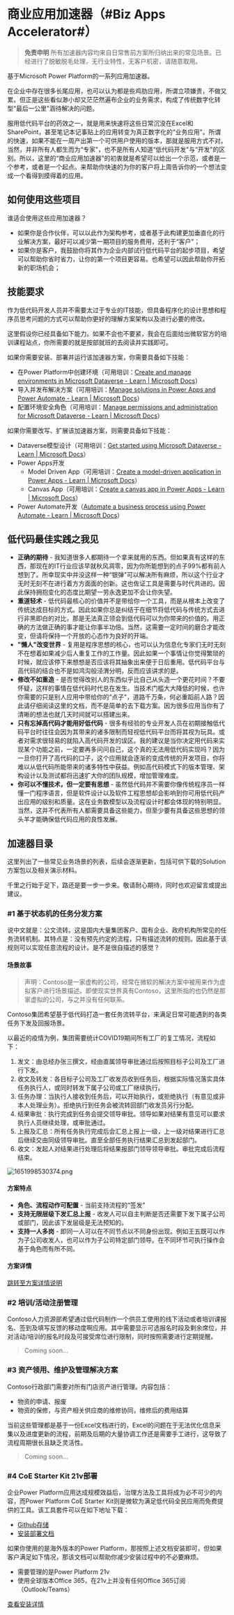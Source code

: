 # 商业应用加速器（#Biz Apps Accelerator#）

> **免责申明**
> 所有加速器内容均来自日常售前方案所归纳出来的常见场景。已经进行了脱敏脱毛处理，无行业特性，无客户机密，请随意取用。

基于Microsoft Power Platform的一系列应用加速器。

在企业中存在很多长尾应用，也可以认为都是些鸡肋应用，所谓立项嫌贵，不做又累。但正是这些看似渺小却又茫茫然遍布企业的业务需求，构成了传统数字化转型“最后一公里"涵待解决的问题。

服用低代码平台的药效之一，就是用来快速将这些日常沉没在Excel和SharePoint，甚至笔记本记事贴上的应用转变为真正数字化的“业务应用"。所谓的快速，如果不能在一周产出第一个可供用户使用的版本，那就是服用方式不对。当然，并非所有人都生而为“专家"，也不是所有人知道“低代码开发"与“开发"的区别。所以，这里的“商业应用加速器"的初衷就是希望可以给出一个示范，或者是一个参考，或者是一个起点。来帮助你快速的为你的客户将上周告诉你的一个想法变成一个看得到摸得着的应用。

## 如何使用这些项目

谁适合使用这些应用加速器？

* 如果你是合作伙伴，可以以此作为架构参考，或者基于此构建更加垂直化的行业解决方案，最好可以减少第一期项目的服务费用，还利于“客户"；
* 如果你是客户，我鼓励你将其作为企业内部试行低代码平台的起步项目，希望可以帮助你省时省力，让你的第一个项目更容易。也希望可以因此帮助你开拓新的职场机会；

## 技能要求

作为低代码开发人员并不需要太过于专业的IT技能，但具备程序化的设计思想和程序员思考问题的方式可以帮助你更好的理解方案架构以及进行必要的修改。

这里假设你已经具备如下能力。如果不会也不要紧，我会在后面给出微软官方的培训课程站点，你所需要的就是按部就班的去阅读并实践即可。

如果你需要安装、部署并运行该加速器方案，你需要具备如下技能：

* 在Power Platform中创建环境（可用培训：[Create and manage environments in Microsoft Dataverse - Learn | Microsoft Docs](https://docs.microsoft.com/zh-cn/learn/modules/create-manage-environments/)）
* 导入并发布解决方案（可用培训：[Manage solutions in Power Apps and Power Automate - Learn | Microsoft Docs](https://docs.microsoft.com/zh-cn/learn/modules/manage-solutions-power-automate/)）
* 配置环境安全角色（可用培训：[Manage permissions and administration for Microsoft Dataverse - Learn | Microsoft Docs](https://docs.microsoft.com/zh-cn/learn/paths/manage-permissions-administration-common-data-service/)）

如果你需要改写、扩展该加速器方案，则需要具备如下技能：

* Dataverse模型设计（可用培训：[Get started using Microsoft Dataverse - Learn | Microsoft Docs](https://docs.microsoft.com/zh-cn/learn/paths/get-started-cds/)）
* Power Apps开发
  * Model Driven App（可用培训：[Create a model-driven application in Power Apps - Learn | Microsoft Docs](https://docs.microsoft.com/zh-cn/learn/paths/create-app-models-business-processes/)）
  * Canvas App（可用培训：[Create a canvas app in Power Apps - Learn | Microsoft Docs](https://docs.microsoft.com/zh-cn/learn/paths/create-powerapps/)）
* Power Automate开发（[Automate a business process using Power Automate - Learn | Microsoft Docs](https://docs.microsoft.com/zh-cn/learn/paths/automate-process-power-automate/)）

## 低代码最佳实践之我见

* **正确的期待** - 我知道很多人都期待一个拿来就用的东西。但如果真有这样的东西，那现在的IT行业应该早就秋风凋零，因为你所能想到的点子99%都有前人想到了。所幸现实中并没这样一种“银弹"可以解决所有麻烦，所以这个行业才无时无刻不在进行着方方面面的创新。这也佐证工具是需要与时代共进的。因此保持拥抱变化的态度比期望一劳永逸更加不会让你失望。
* **重道轻术** - 低代码最核心的价值并不是带给你一个工具，而是从根本上改变了传统达成目标的方式。因此如果你总是纠结于在细节将低代码与传统方式去进行非黑即白的对比，那是无法真正领会到低代码可以为你带来的价值的。用正确的方法做正确的事才能让你事半功倍。当然，这需要一定时间的磨合才能改变，但请将保持一个开放的心态作为良好的开端。
* ****"懒人"改变世界**** - 复用是程序思想的核心，也可以认为信息化专家们无时无刻不在想着如果减少后人重复工作的工作量。因此如果一个事情让你觉得繁琐的时候，就应该停下来想想是否应该将其抽象出来便于日后重用。低代码平台与高代码的结合也不是如鸿沟般泾渭分明，反而应该讲求的是。
* **修改不如重造** - 是否觉得改别人的东西似乎比自己从头造一个更花时间？不要怀疑，这样的事情在低代码时代总在发生。当技术门槛大大降低的时候，也许你需要的只是别人应用中带给你的“点子"，道路千万条，何必重蹈前人路？因此请仔细阅读这里的文档，而不是简单的去下载方案。因为很多应用当你有了清晰的想法也就几天时间就可以搭建出来。
* **只有忘掉高代码才能用好低代码** - 很多有经验的专业开发人员在初期接触低代码平台时往往会因为其带来的诸多限制而轻视低代码平台而将其视为玩具。或者对需求很轻易的就陷入高代码开发的误区。我的建议是当你决定用代码来实现某个功能之前，一定要再多问问自己，这个真的无法用低代码实现吗？因为一旦你打开了高代码的口子，这个应用就会逐渐的变成传统的开发项目，你将难以从低代码所能带来的诸多特性中获益。例如高代码模式下的版本管理、架构设计以及测试都将迅速扩大你的团队规模，增加管理难度。
* **你可以不懂技术，但一定要有思想** - 虽然低代码并不需要你像传统程序员一样懂一门程序语言，但是软件设计以及软件工程思想却会影响到你可用低代码产出应用的级别和质量。这在业务数模型以及流程设计时都会体现的特别明显。当然，这并不代表所有人都需要具备这些能力，但至少要有具备这些思想的领头羊才能确保低代码应用的良性发展。

## 加速器目录

这里列出了一些常见业务场景的列表，后续会逐渐更新，包括可供下载的Solution方案包以及相关演示材料。

千里之行始于足下，路还是要一步一步来。敬请耐心期待，同时也欢迎留言或提出建议。

### #1 基于状态机的任务分发方案

说中文就是：公文流转。这是国内大量集团客户、国有企业、政府机构所常见的任务流转机制。其特点是：没有预先约定的流程，只有描述流转的规则。因此基于该规则可以实现任意流程的设计。是不是很自描述的感觉？

#### 场景故事

> 声明：Contoso是一家虚构的公司，经常在微软的解决方案中被用来作为虚拟客户进行场景描述。即使现实世界真有Contoso，这里所指的也仍然是那家虚拟的公司，与之并没有任何联系。

Contoso集团希望基于低代码打造一套任务流转平台，来满足日常可能遇到的各类任务下发及回报场景。

以最近的疫情为例，集团需要统计COVID19期间所有工厂的复工情况，流程如下：

1. 发文：由总经办张三撰文，经由直属领导审批通过后按照目标子公司及工厂进行下发。
2. 收文及转发：各目标子公司及工厂收发员收到任务后，根据实际情况落实具体任务执行人，或同时转发下属子公司或工厂继续执行。
3. 任务办理：当执行人接收到任务后，可以开始执行，或拒绝执行（有意见或非本人处理业务）。拒绝执行到任务会被流转回部门收发员另行分配。
4. 结果审批：执行完成到任务会提交领导审批。领导如果对结果有意见可以要求执行人员继续处理，或审批通过。
5. 上报及汇总：所有任务执行完成后会汇总上报上一级，上一级对结果进行汇总后继续交由同级领导审批。直至全部任务执行结果汇总到发起部门。
6. 收文：发起人对结果进行处理后将结果报部门领导领导审批。审批完成后流程结束。

![1651998530374.png](image/README/1651998530374.png)

#### 方案特点

* **角色、流程动作可配置** - 当前支持流程的“签发"
* **支持无限层级下发汇总上报** - 收发人可以自主判断是否还需要下发下属子公司或部门，因此该下发层级是无法预知的。
* **支持一人多岗** - 即同一人可以在不同节点以不同身份出现。例如王五既可以作为子公司收发人，也可以作为子公司特定部门领导。在不同环节可执行操作会基于角色而有所不同。

#### 方案详情

[跳转至方案详情说明](https://github.com/illusion615/Biz-Apps-Accelerator/tree/main/State%20Machine%20Task%20Assignment%20Solution)

### #2 培训/活动注册管理

Contoso人力资源部希望通过低代码制作一个供员工使用的线下活动或者培训课报名、签到及填写反馈的移动度啊应用。其中需要显示可选报名时段及剩余席位，并对活动/培训的报名时段及可接受席位进行限制，同时按照需要进行定期提醒。

> Coming soon...

### #3 资产领用、维护及管理解决方案

Contoso行政部门需要对所有门店资产进行管理。内容包括：

* 物资的申请、报废
* 物资的保修，与资产相关供应商的维修协同，维修后的费用结算

当前这些管理都是基于一份Excel文档进行的，Excel的问题在于无法优化信息采集以及进度更新的流程，前期及后期的大量协调工作还是需要手工进行，这导致了流程周期很长且缺乏灵活性。

> Coming soon...

### #4 CoE Starter Kit 21v部署
企业Power Platform应用达成规模效益后，治理方法及工具将成为必不可少的内容，而Power Platform CoE Starter Kit则是微软为满足低代码全民应用而免费提供的工具。该工具套件可以在如下地址下载：
* [Github存储](https://github.com/microsoft/coe-starter-kit)
* [安装部署文档](https://docs.microsoft.com/en-us/power-platform/guidance/coe/setup)

如果你使用的是海外版本的Power Platform，那按照上述文档安装即可，但如果客户满足如下情况，那该文档可以帮助你减少安装过程中的不必要麻烦。
* 需要管理的是Power Platform 21v
* 使用全球版本Office 365，在21v上并没有任何Office 365订阅（Outlook/Teams）

[查看安装详情](https://github.com/illusion615/Biz-Apps-Accelerator/tree/main/CoE%20Starter%20Kit%2021v%20Setup)
